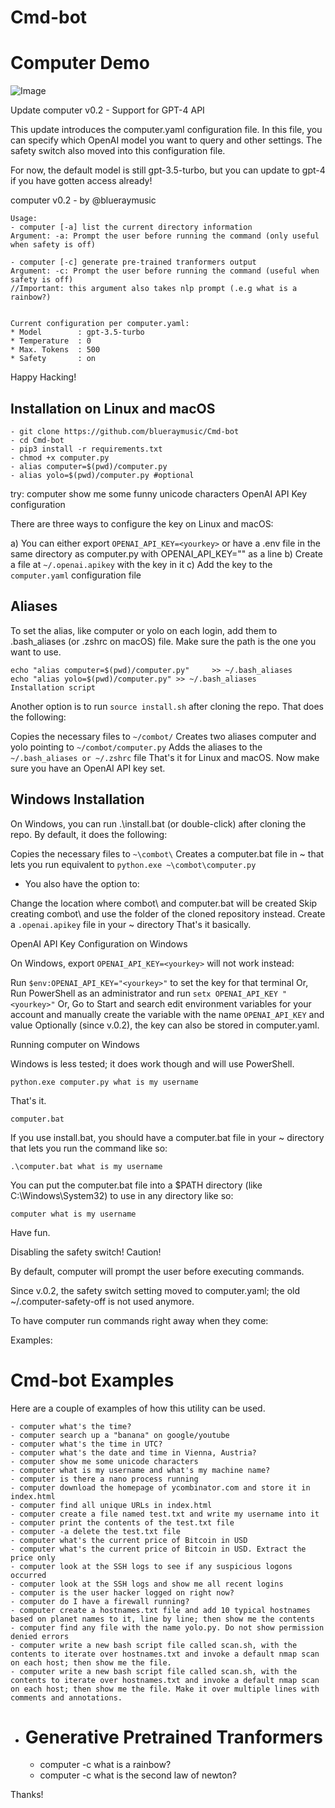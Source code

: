 # Cmd-bot

# Computer Demo
![Image](https://github.com/blueraymusic/Cmd-bot/assets/83096078/cfc199a3-bf06-4b67-a59c-2022d2a19368)

Update computer v0.2 - Support for GPT-4 API

This update introduces the computer.yaml configuration file. In this file, you can specify which OpenAI model you want to query and other settings. The safety switch also moved into this configuration file.

For now, the default model is still gpt-3.5-turbo, but you can update to gpt-4 if you have gotten access already!

computer v0.2 - by @blueraymusic

```
Usage: 
- computer [-a] list the current directory information
Argument: -a: Prompt the user before running the command (only useful when safety is off)

- computer [-c] generate pre-trained tranformers output
Argument: -c: Prompt the user before running the command (useful when safety is off)
//Important: this argument also takes nlp prompt (.e.g what is a rainbow?)


Current configuration per computer.yaml:
* Model        : gpt-3.5-turbo
* Temperature  : 0
* Max. Tokens  : 500
* Safety       : on
```
Happy Hacking!

## Installation on Linux and macOS

    - git clone https://github.com/blueraymusic/Cmd-bot
    - cd Cmd-bot
    - pip3 install -r requirements.txt
    - chmod +x computer.py
    - alias computer=$(pwd)/computer.py
    - alias yolo=$(pwd)/computer.py #optional

try: computer show me some funny unicode characters
OpenAI API Key configuration

There are three ways to configure the key on Linux and macOS:

a) You can either export `OPENAI_API_KEY=<yourkey>` or have a .env file in the same directory as computer.py with OPENAI_API_KEY="<yourkey>" as a line
b) Create a file at `~/.openai.apikey` with the key in it
c) Add the key to the `computer.yaml` configuration file


## Aliases
To set the alias, like computer or yolo on each login, add them to .bash_aliases (or .zshrc on macOS) file. Make sure the path is the one you want to use.
```
echo "alias computer=$(pwd)/computer.py"     >> ~/.bash_aliases
echo "alias yolo=$(pwd)/computer.py" >> ~/.bash_aliases
Installation script
```
Another option is to run `source install.sh` after cloning the repo. That does the following:

Copies the necessary files to `~/combot/`
Creates two aliases computer and yolo pointing to `~/combot/computer.py`
Adds the aliases to the `~/.bash_aliases or ~/.zshrc` file
That's it for Linux and macOS. Now make sure you have an OpenAI API key set.



## Windows Installation

On Windows, you can run .\install.bat (or double-click) after cloning the repo. By default, it does the following:

Copies the necessary files to ` ~\combot\ `
Creates a computer.bat file in ~ that lets you run equivalent to `python.exe ~\combot\computer.py`

- You also have the option to:
  
Change the location where combot\ and computer.bat will be created
Skip creating combot\ and use the folder of the cloned repository instead.
Create a `.openai.apikey` file in your ~ directory
That's it basically.

OpenAI API Key Configuration on Windows

On Windows, export `OPENAI_API_KEY=<yourkey>` will not work instead:

Run `$env:OPENAI_API_KEY="<yourkey>"` to set the key for that terminal
Or, Run PowerShell as an administrator and run `setx OPENAI_API_KEY "<yourkey>"`
Or, Go to Start and search edit environment variables for your account and manually create the variable with the name `OPENAI_API_KEY` and value <yourkey>
Optionally (since v.0.2), the key can also be stored in computer.yaml.

Running computer on Windows

Windows is less tested; it does work though and will use PowerShell.
```
python.exe computer.py what is my username
```
That's it.

```
computer.bat
```


If you use install.bat, you should have a computer.bat file in your ~ directory that lets you run the command like so:
```
.\computer.bat what is my username
```
You can put the computer.bat file into a $PATH directory (like C:\Windows\System32) to use in any directory like so:
```
computer what is my username
```

Have fun.

Disabling the safety switch! Caution!

By default, computer will prompt the user before executing commands.

Since v.0.2, the safety switch setting moved to computer.yaml; the old ~/.computer-safety-off is not used anymore.

To have computer run commands right away when they come:

Examples:
# Cmd-bot Examples

Here are a couple of examples of how this utility can be used.
```
- computer what's the time?
- computer search up a "banana" on google/youtube
- computer what's the time in UTC?
- computer what's the date and time in Vienna, Austria?
- computer show me some unicode characters
- computer what is my username and what's my machine name?
- computer is there a nano process running
- computer download the homepage of ycombinator.com and store it in index.html
- computer find all unique URLs in index.html
- computer create a file named test.txt and write my username into it
- computer print the contents of the test.txt file
- computer -a delete the test.txt file
- computer what's the current price of Bitcoin in USD
- computer what's the current price of Bitcoin in USD. Extract the price only
- computer look at the SSH logs to see if any suspicious logons occurred
- computer look at the SSH logs and show me all recent logins
- computer is the user hacker logged on right now?
- computer do I have a firewall running?
- computer create a hostnames.txt file and add 10 typical hostnames based on planet names to it, line by line; then show me the contents
- computer find any file with the name yolo.py. Do not show permission denied errors
- computer write a new bash script file called scan.sh, with the contents to iterate over hostnames.txt and invoke a default nmap scan on each host; then show me the file.
- computer write a new bash script file called scan.sh, with the contents to iterate over hostnames.txt and invoke a default nmap scan on each host; then show me the file. Make it over multiple lines with comments and annotations.
```
- # Generative Pretrained Tranformers
    - computer -c what is a rainbow? 
    - computer -c what is the second law of newton?

Thanks!
